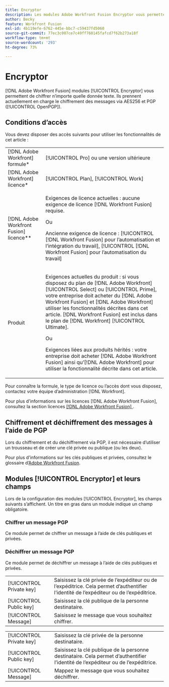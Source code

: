 ```yaml
---
title: Encryptor
description: Les modules Adobe Workfront Fusion Encryptor vous permettent de chiffrer n’importe quelle donnée de texte. Ils prennent actuellement en charge le chiffrement des messages via AES256 et PGP (OpenPGP).
author: Becky
feature: Workfront Fusion
exl-id: 4b119efe-6762-445e-bbc7-c59437fd5060
source-git-commit: 77ec3c007ce7c49ff760145fafcd7f62b273a18f
workflow-type: tm+mt
source-wordcount: '293'
ht-degree: 73%

---
```


# Encryptor

[!DNL Adobe Workfront Fusion] modules [!UICONTROL Encryptor] vous permettent de chiffrer n’importe quelle donnée texte. Ils prennent actuellement en charge le chiffrement des messages via AES256 et PGP ([!UICONTROL OpenPGP]).

## Conditions d’accès

Vous devez disposer des accès suivants pour utiliser les fonctionnalités de cet article :

<table style="table-layout:auto"> 
 <col> 
 <col> 
 <tbody> 
  <tr> 
   <td role="rowheader">[!DNL Adobe Workfront] formule*</td>
  <td> <p>[!UICONTROL Pro] ou une version ultérieure</p> </td>
  </tr> 
  <tr data-mc-conditions=""> 
   <td role="rowheader">[!DNL Adobe Workfront] licence*</td>
   <td> <p>[!UICONTROL Plan], [!UICONTROL Work]</p> </td> 
  </tr> 
  <tr> 
   <td role="rowheader">[!DNL Adobe Workfront Fusion] licence**</td> 
   <td>
   <p>Exigences de licence actuelles : aucune exigence de licence [!DNL Workfront Fusion] requise.</p>
   <p>Ou</p>
   <p>Ancienne exigence de licence : [!UICONTROL [!DNL Workfront Fusion] pour l’automatisation et l’intégration du travail], [!UICONTROL [!DNL Workfront Fusion] pour l’automatisation du travail]</p>
   </td> 
  </tr> 
  <tr> 
   <td role="rowheader">Produit</td> 
   <td>
   <p>Exigences actuelles du produit : si vous disposez du plan de [!DNL Adobe Workfront] [!UICONTROL Select] ou [!UICONTROL Prime], votre entreprise doit acheter du [!DNL Adobe Workfront Fusion] et [!DNL Adobe Workfront] utiliser les fonctionnalités décrites dans cet article. [!DNL Workfront Fusion] est inclus dans le plan de [!DNL Workfront] [!UICONTROL Ultimate].</p>
   <p>Ou</p>
   <p>Exigences liées aux produits hérités : votre entreprise doit acheter [!DNL Adobe Workfront Fusion] ainsi qu’[!DNL Adobe Workfront] pour utiliser la fonctionnalité décrite dans cet article.</p>
   </td> 
  </tr> 
 </tbody> 
</table>

Pour connaître la formule, le type de licence ou l’accès dont vous disposez, contactez votre équipe d’administration [!DNL Workfront].

Pour plus d’informations sur les licences [!DNL Adobe Workfront Fusion], consultez la section licences [[!DNL Adobe Workfront Fusion] ](/help/workfront-fusion/set-up-and-manage-workfront-fusion/licensing-operations-overview/license-automation-vs-integration.md).

## Chiffrement et déchiffrement des messages à l’aide de PGP

Lors du chiffrement et du déchiffrement via PGP, il est nécessaire d’utiliser un trousseau et de créer une clé privée ou publique (ou les deux).

Pour plus d’informations sur les clés publiques et privées, consultez le glossaire d’[Adobe Workfront Fusion](/help/workfront-fusion/get-started-with-fusion/understand-fusion/fusion-glossary.md). <!--For more information on keychains, see [Keys in [!DNL Adobe Workfront Fusion]]().-->

## Modules [!UICONTROL Encryptor] et leurs champs

Lors de la configuration des modules [!UICONTROL Encryptor], les champs suivants s’affichent. Un titre en gras dans un module indique un champ obligatoire.

### Chiffrer un message PGP

Ce module permet de chiffrer un message à l’aide de clés publiques et privées.

<table style="table-layout:auto">
    <tr>
        <td>[!UICONTROL Private key]</td>
        <td>Saisissez la clé privée de l’expéditeur ou de l’expéditrice. Cela permet d’authentifier l’identité de l’expéditeur ou de l’expéditrice.</td>
    </tr>
    <tr>
        <td>[!UICONTROL Public key]</td>
        <td>Saisissez la clé publique de la personne destinataire.</td>
    </tr>
    <tr>
        <td>[!UICONTROL Message]</td>
        <td>Saisissez le message que vous souhaitez chiffrer.</td>
    </tr>

### Déchiffrer un message PGP

Ce module permet de déchiffrer un message à l’aide de clés publiques et privées.

<table style="table-layout:auto">
    <tr>
        <td>[!UICONTROL Private key]</td>
        <td>Saisissez la clé privée de la personne destinataire.</td>
    </tr>
    <tr>
        <td>[!UICONTROL Public key]</td>
        <td>Saisissez la clé publique de la personne destinataire. Cela permet d’authentifier l’identité de l’expéditeur ou de l’expéditrice.</td>
    </tr>
    <tr>
        <td>[!UICONTROL Message]</td>
        <td>Mappez le message que vous souhaitez déchiffrer.</td>
    </tr>
</table>
